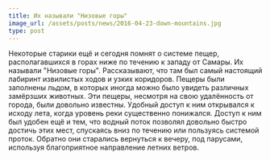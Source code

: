 ```yaml
---
title: Их называли "Низовые горы"
image_url: /assets/posts/news/2016-04-23-down-mountains.jpg
type: post
---
```

Некоторые старики ещё и сегодня помнят о системе пещер, располагавшихся в горах ниже по течению к западу от Самары.
Их называли "Низовые горы".
Рассказывают, что там был самый настоящий лабиринт извилистых ходов и узких коридоров.
Пещеры были заполнены льдом, в которых иногда можно было увидеть различных замёрзших животных.
Эти пещеры, несмотря на свою удалённость от города, были довольно известны.
Удобный доступ к ним открывался к исходу лета, когда уровень реки существенно понижался.
Доступ к ним был удобен ещё и тем, что водный поток позволял довольно быстро достичь этих мест, спускаясь вниз по течению или пользуясь системой проток.
Обратно они старались вернуться к вечеру, под парусами, используя благоприятное направление летних ветров.
